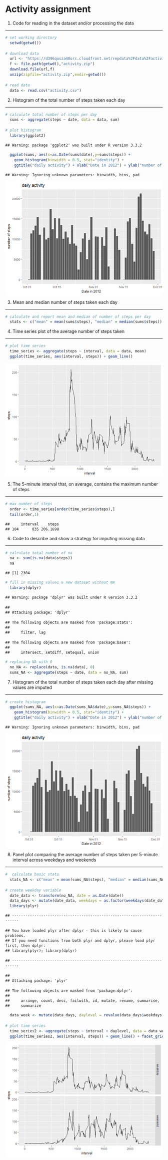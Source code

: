 Activity assignment
================

1. Code for reading in the dataset and/or processing the data
-------------------------------------------------------------

``` r
# set working directory
  setwd(getwd())

# download data
  url <- "https://d396qusza40orc.cloudfront.net/repdata%2Fdata%2Factivity.zip"
  f <- file.path(getwd(),"activity.zip")
  download.file(url,f)
  unzip(zipfile="activity.zip",exdir=getwd())

# read data
  data <- read.csv("activity.csv")
```

2. Histogram of the total number of steps taken each day
--------------------------------------------------------

``` r
# calculate total number of steps per day
  sums <- aggregate(steps ~ date, data = data, sum)

# plot histogram
  library(ggplot2)
```

    ## Warning: package 'ggplot2' was built under R version 3.3.2

``` r
  ggplot(sums, aes(x=as.Date(sums$date),y=sums$steps)) +
    geom_histogram(binwidth = 0.5, stat="identity") +
    ggtitle("daily activity") + xlab("Date in 2012") + ylab("number of steps")
```

    ## Warning: Ignoring unknown parameters: binwidth, bins, pad

![](activity_files/figure-markdown_github/unnamed-chunk-2-1.png)

3. Mean and median number of steps taken each day
-------------------------------------------------

``` r
# calculate and report mean and median of number of steps per day
  stats <- c("mean" = mean(sums$steps), "median" = median(sums$steps))
```

4. Time series plot of the average number of steps taken
--------------------------------------------------------

``` r
# plot time series
  time_series <- aggregate(steps ~ interval, data = data, mean)
  ggplot(time_series, aes(interval, steps)) + geom_line()
```

![](activity_files/figure-markdown_github/unnamed-chunk-4-1.png)

5. The 5-minute interval that, on average, contains the maximum number of steps
-------------------------------------------------------------------------------

``` r
# max number of steps
  order <- time_series[order(time_series$steps),]
  tail(order,1)
```

    ##     interval    steps
    ## 104      835 206.1698

6. Code to describe and show a strategy for imputing missing data
-----------------------------------------------------------------

``` r
# calculate total number of na  
  na <- sum(is.na(data$steps))
  na
```

    ## [1] 2304

``` r
# fill in missing values & new dataset without NA  
  library(dplyr)
```

    ## Warning: package 'dplyr' was built under R version 3.3.2

    ## 
    ## Attaching package: 'dplyr'

    ## The following objects are masked from 'package:stats':
    ## 
    ##     filter, lag

    ## The following objects are masked from 'package:base':
    ## 
    ##     intersect, setdiff, setequal, union

``` r
# replacing NA with 0
  no_NA <- replace(data, is.na(data), 0)
  sums_NA <- aggregate(steps ~ date, data = no_NA, sum)
```

7. Histogram of the total number of steps taken each day after missing values are imputed
-----------------------------------------------------------------------------------------

``` r
# create histogram
  ggplot(sums_NA, aes(x=as.Date(sums_NA$date),y=sums_NA$steps)) +
    geom_histogram(binwidth = 0.5, stat="identity") +
    ggtitle("daily activity") + xlab("Date in 2012") + ylab("number of steps")
```

    ## Warning: Ignoring unknown parameters: binwidth, bins, pad

![](activity_files/figure-markdown_github/unnamed-chunk-7-1.png)

8. Panel plot comparing the average number of steps taken per 5-minute interval across weekdays and weekends
------------------------------------------------------------------------------------------------------------

``` r
#  calculate basic stats
  stats_NA <- c("mean" = mean(sums_NA$steps), "median" = median(sums_NA$steps))

# create weekday variable
  date_data <- transform(no_NA, date = as.Date(date))
  data_days <- mutate(date_data, weekdays = as.factor(weekdays(date_data$date)))
  library(plyr)
```

    ## -------------------------------------------------------------------------

    ## You have loaded plyr after dplyr - this is likely to cause problems.
    ## If you need functions from both plyr and dplyr, please load plyr first, then dplyr:
    ## library(plyr); library(dplyr)

    ## -------------------------------------------------------------------------

    ## 
    ## Attaching package: 'plyr'

    ## The following objects are masked from 'package:dplyr':
    ## 
    ##     arrange, count, desc, failwith, id, mutate, rename, summarise,
    ##     summarize

``` r
  data_week <- mutate(data_days, daylevel = revalue(data_days$weekdays, c("Saturday" = "weekend", "Sunday" = "weekend", "Monday" = "weekday","Tuesday" = "weekday","Wednesday" = "weekday","Thursday" = "weekday","Friday" = "weekday")))

# plot time series  
  time_series2 <- aggregate(steps ~ interval + daylevel, data = data_week, mean)
  ggplot(time_series2, aes(interval, steps)) + geom_line() + facet_grid(daylevel ~ .)
```

![](activity_files/figure-markdown_github/unnamed-chunk-8-1.png)
